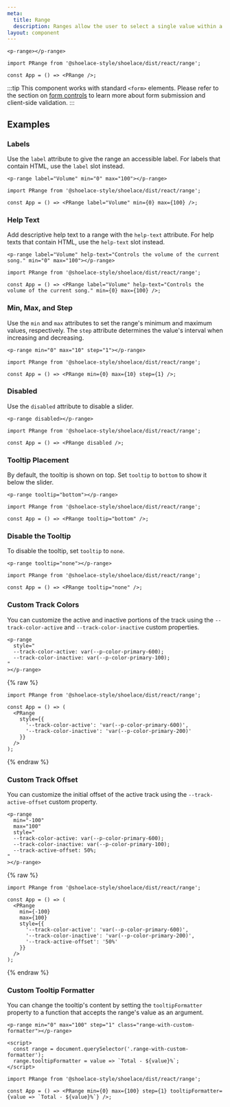 ```yaml
---
meta:
  title: Range
  description: Ranges allow the user to select a single value within a given range using a slider.
layout: component
---
```


```html:preview
<p-range></p-range>
```

```jsx:react
import PRange from '@shoelace-style/shoelace/dist/react/range';

const App = () => <PRange />;
```

:::tip
This component works with standard `<form>` elements. Please refer to the section on [form controls](/getting-started/form-controls) to learn more about form submission and client-side validation.
:::

## Examples

### Labels

Use the `label` attribute to give the range an accessible label. For labels that contain HTML, use the `label` slot instead.

```html:preview
<p-range label="Volume" min="0" max="100"></p-range>
```

```jsx:react
import PRange from '@shoelace-style/shoelace/dist/react/range';

const App = () => <PRange label="Volume" min={0} max={100} />;
```

### Help Text

Add descriptive help text to a range with the `help-text` attribute. For help texts that contain HTML, use the `help-text` slot instead.

```html:preview
<p-range label="Volume" help-text="Controls the volume of the current song." min="0" max="100"></p-range>
```

```jsx:react
import PRange from '@shoelace-style/shoelace/dist/react/range';

const App = () => <PRange label="Volume" help-text="Controls the volume of the current song." min={0} max={100} />;
```

### Min, Max, and Step

Use the `min` and `max` attributes to set the range's minimum and maximum values, respectively. The `step` attribute determines the value's interval when increasing and decreasing.

```html:preview
<p-range min="0" max="10" step="1"></p-range>
```

```jsx:react
import PRange from '@shoelace-style/shoelace/dist/react/range';

const App = () => <PRange min={0} max={10} step={1} />;
```

### Disabled

Use the `disabled` attribute to disable a slider.

```html:preview
<p-range disabled></p-range>
```

```jsx:react
import PRange from '@shoelace-style/shoelace/dist/react/range';

const App = () => <PRange disabled />;
```

### Tooltip Placement

By default, the tooltip is shown on top. Set `tooltip` to `bottom` to show it below the slider.

```html:preview
<p-range tooltip="bottom"></p-range>
```

```jsx:react
import PRange from '@shoelace-style/shoelace/dist/react/range';

const App = () => <PRange tooltip="bottom" />;
```

### Disable the Tooltip

To disable the tooltip, set `tooltip` to `none`.

```html:preview
<p-range tooltip="none"></p-range>
```

```jsx:react
import PRange from '@shoelace-style/shoelace/dist/react/range';

const App = () => <PRange tooltip="none" />;
```

### Custom Track Colors

You can customize the active and inactive portions of the track using the `--track-color-active` and `--track-color-inactive` custom properties.

```html:preview
<p-range
  style="
  --track-color-active: var(--p-color-primary-600);
  --track-color-inactive: var(--p-color-primary-100);
"
></p-range>
```

{% raw %}

```jsx:react
import PRange from '@shoelace-style/shoelace/dist/react/range';

const App = () => (
  <PRange
    style={{
      '--track-color-active': 'var(--p-color-primary-600)',
      '--track-color-inactive': 'var(--p-color-primary-200)'
    }}
  />
);
```

{% endraw %}

### Custom Track Offset

You can customize the initial offset of the active track using the `--track-active-offset` custom property.

```html:preview
<p-range
  min="-100"
  max="100"
  style="
  --track-color-active: var(--p-color-primary-600);
  --track-color-inactive: var(--p-color-primary-100);
  --track-active-offset: 50%;
"
></p-range>
```

{% raw %}

```jsx:react
import PRange from '@shoelace-style/shoelace/dist/react/range';

const App = () => (
  <PRange
    min={-100}
    max={100}
    style={{
      '--track-color-active': 'var(--p-color-primary-600)',
      '--track-color-inactive': 'var(--p-color-primary-200)',
      '--track-active-offset': '50%'
    }}
  />
);
```

{% endraw %}

### Custom Tooltip Formatter

You can change the tooltip's content by setting the `tooltipFormatter` property to a function that accepts the range's value as an argument.

```html:preview
<p-range min="0" max="100" step="1" class="range-with-custom-formatter"></p-range>

<script>
  const range = document.querySelector('.range-with-custom-formatter');
  range.tooltipFormatter = value => `Total - ${value}%`;
</script>
```

```jsx:react
import PRange from '@shoelace-style/shoelace/dist/react/range';

const App = () => <PRange min={0} max={100} step={1} tooltipFormatter={value => `Total - ${value}%`} />;
```
